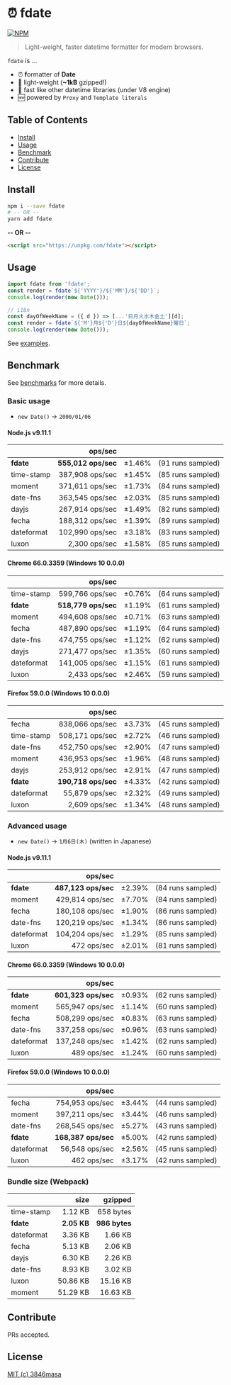 # ⏰ fdate

[![NPM](https://nodei.co/npm/fdate.png?compact=true)](https://nodei.co/npm/fdate/)

> Light-weight, faster datetime formatter for modern browsers.

`fdate` is ...

- ⏰ **f**ormatter of **Date**
- 👼 light-weight (**~1kB** gzipped!)
- 🦄 fast like other datetime libraries (under V8 engine)
- 🆕 powered by `Proxy` and `Template literals`

## Table of Contents

- [Install](#install)
- [Usage](#usage)
- [Benchmark](#benchmark)
- [Contribute](#contribute)
- [License](#license)

## Install

```bash
npm i --save fdate
# -- OR --
yarn add fdate
```

**-- OR --**

```html
<script src="https://unpkg.com/fdate"></script>
```

## Usage

```js
import fdate from 'fdate';
const render = fdate`${'YYYY'}/${'MM'}/${'DD'}`;
console.log(render(new Date()));
```

```js
// i18n
const dayOfWeekName = ({ d }) => [...'日月火水木金土'][d];
const render = fdate`${'M'}月${'D'}日${dayOfWeekName}曜日`;
console.log(render(new Date()));
```

See [examples](./examples).

## Benchmark

See [benchmarks](./benchmarks) for more details.

### Basic usage

- `new Date()` -> `2000/01/06`

#### Node.js v9.11.1

|            | ops/sec             |        |                   |
| :--------- | ------------------: | -----: | ----------------: |
| **fdate**  | **555,012 ops/sec** | ±1.46% | (91 runs sampled) |
| time-stamp | 387,908 ops/sec     | ±1.45% | (85 runs sampled) |
| moment     | 371,611 ops/sec     | ±1.73% | (84 runs sampled) |
| date-fns   | 363,545 ops/sec     | ±2.03% | (85 runs sampled) |
| dayjs      | 267,914 ops/sec     | ±1.49% | (82 runs sampled) |
| fecha      | 188,312 ops/sec     | ±1.39% | (89 runs sampled) |
| dateformat | 102,990 ops/sec     | ±3.18% | (83 runs sampled) |
| luxon      | 2,300 ops/sec       | ±1.58% | (85 runs sampled) |

#### Chrome 66.0.3359 (Windows 10 0.0.0)

|            | ops/sec             |        |                   |
| :--------- | ------------------: | -----: | ----------------: |
| time-stamp | 599,766 ops/sec     | ±0.76% | (64 runs sampled) |
| **fdate**  | **518,779 ops/sec** | ±1.19% | (61 runs sampled) |
| moment     | 494,608 ops/sec     | ±0.71% | (63 runs sampled) |
| fecha      | 487,890 ops/sec     | ±1.19% | (64 runs sampled) |
| date-fns   | 474,755 ops/sec     | ±1.12% | (62 runs sampled) |
| dayjs      | 271,477 ops/sec     | ±1.35% | (60 runs sampled) |
| dateformat | 141,005 ops/sec     | ±1.15% | (61 runs sampled) |
| luxon      | 2,433 ops/sec       | ±2.46% | (59 runs sampled) |

#### Firefox 59.0.0 (Windows 10 0.0.0)

|            | ops/sec             |        |                   |
| :--------- | ------------------: | -----: | ----------------: |
| fecha      | 838,066 ops/sec     | ±3.73% | (45 runs sampled) |
| time-stamp | 508,171 ops/sec     | ±2.72% | (46 runs sampled) |
| date-fns   | 452,750 ops/sec     | ±2.90% | (47 runs sampled) |
| moment     | 436,953 ops/sec     | ±1.96% | (48 runs sampled) |
| dayjs      | 253,912 ops/sec     | ±2.91% | (47 runs sampled) |
| **fdate**  | **190,718 ops/sec** | ±4.33% | (42 runs sampled) |
| dateformat | 55,879 ops/sec      | ±2.32% | (49 runs sampled) |
| luxon      | 2,609 ops/sec       | ±1.34% | (48 runs sampled) |

### Advanced usage

- `new Date()` -> `1月6日(木)` (written in Japanese)

#### Node.js v9.11.1

|            | ops/sec             |        |                   |
| :--------- | ------------------: | -----: | ----------------: |
| **fdate**  | **487,123 ops/sec** | ±2.39% | (84 runs sampled) |
| moment     | 429,814 ops/sec     | ±7.70% | (84 runs sampled) |
| fecha      | 180,108 ops/sec     | ±1.90% | (86 runs sampled) |
| date-fns   | 120,219 ops/sec     | ±1.34% | (86 runs sampled) |
| dateformat | 104,204 ops/sec     | ±1.29% | (85 runs sampled) |
| luxon      | 472 ops/sec         | ±2.01% | (81 runs sampled) |

#### Chrome 66.0.3359 (Windows 10 0.0.0)

|            | ops/sec             |        |                   |
| :--------- | ------------------: | -----: | ----------------: |
| **fdate**  | **601,323 ops/sec** | ±0.93% | (62 runs sampled) |
| moment     | 565,947 ops/sec     | ±1.14% | (60 runs sampled) |
| fecha      | 508,299 ops/sec     | ±0.83% | (63 runs sampled) |
| date-fns   | 337,258 ops/sec     | ±0.96% | (63 runs sampled) |
| dateformat | 137,248 ops/sec     | ±1.42% | (62 runs sampled) |
| luxon      | 489 ops/sec         | ±1.24% | (60 runs sampled) |

#### Firefox 59.0.0 (Windows 10 0.0.0)

|            | ops/sec             |        |                   |
| :--------- | ------------------: | -----: | ----------------: |
| fecha      | 754,953 ops/sec     | ±3.44% | (44 runs sampled) |
| moment     | 397,211 ops/sec     | ±3.44% | (46 runs sampled) |
| date-fns   | 268,545 ops/sec     | ±5.27% | (43 runs sampled) |
| **fdate**  | **168,387 ops/sec** | ±5.00% | (42 runs sampled) |
| dateformat | 56,548 ops/sec      | ±2.56% | (45 runs sampled) |
| luxon      | 462 ops/sec         | ±3.17% | (42 runs sampled) |

### Bundle size (Webpack)

|            | size        | gzipped       |
| :--------- | ----------: | ------------: |
| time-stamp | 1.12 KB     | 658 bytes     |
| **fdate**  | **2.05 KB** | **986 bytes** |
| dateformat | 3.36 KB     | 1.66 KB       |
| fecha      | 5.13 KB     | 2.06 KB       |
| dayjs      | 6.30 KB     | 2.26 KB       |
| date-fns   | 8.93 KB     | 3.02 KB       |
| luxon      | 50.86 KB    | 15.16 KB      |
| moment     | 51.29 KB    | 16.63 KB      |

## Contribute

PRs accepted.

## License

[MIT (c) 3846masa](./LICENSE)

